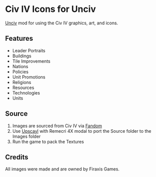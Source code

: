 # Civ IV Icons for Unciv

[Unciv](https://github.com/yairm210/Unciv) mod for using the Civ IV graphics, art, and icons.

## Features

- Leader Portraits
- Buildings
- Tile Improvements
- Nations
- Policies
- Unit Promotions
- Religions
- Resources
- Technologies
- Units

## Source

1. Images are sourced from Civ IV via [Fandom](https://civilization.fandom.com/wiki/Civilization_IV)
2. Use [Upscayl](https://github.com/upscayl/upscayl) with Remecri 4X modal to port the Source folder to the Images folder
3. Run the game to pack the Textures

## Credits

All images were made and are owned by Firaxis Games.

